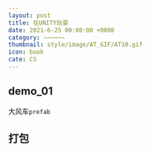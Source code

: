 ```yaml
---
layout: post
title: 在UNITY玩耍
date: 2021-6-25 00:00:00 +0800
category: ~~~~~~
thumbnail: style/image/AT_GIF/AT10.gif
icon: book
cate: CS
---
```



## demo_01

大风车`prefab`





## 打包








